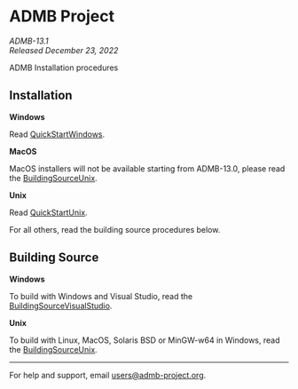 ADMB Project  
============
*ADMB-13.1*  
*Released December 23, 2022*  

ADMB Installation procedures

Installation
------------

**Windows**

Read [QuickStartWindows](docs/install/QuickStartWindows.md).  

**MacOS**

MacOS installers will not be available starting from ADMB-13.0, please read the [BuildingSourceUnix](docs/install/BuildingSourceUnix.md).

**Unix**

Read [QuickStartUnix](docs/install/QuickStartUnix.md).

For all others, read the building source procedures below.

Building Source
---------------

**Windows**

To build with Windows and Visual Studio, read the [BuildingSourceVisualStudio](docs/install/BuildingSourceVisualStudio.md).   

**Unix**

To build with Linux, MacOS, Solaris BSD or MinGW-w64 in Windows, read the [BuildingSourceUnix](docs/install/BuildingSourceUnix.md).

---
For help and support, email <users@admb-project.org>.
